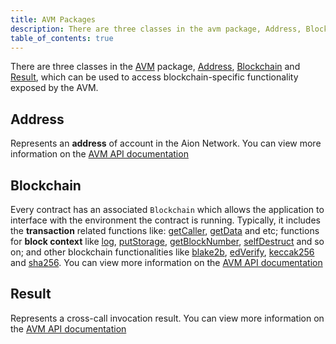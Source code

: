 ```yaml
---
title: AVM Packages
description: There are three classes in the avm package, Address, Blockchain and Result, which can be used to access blockchain-specific functionality exposed by the AVM.
table_of_contents: true
---
```


There are three classes in the [AVM](https://avm-api.aion.network/avm/package-summary.html) package, [Address](#address), [Blockchain](#blockchain) and [Result](#section-result), which can be used to access blockchain-specific functionality exposed by the AVM.

## Address

Represents an **address** of account in the Aion Network. You can view more information on the [AVM API documentation](https://avm-api.aion.network/avm/address)

## Blockchain

Every contract has an associated `Blockchain` which allows the application to interface with the environment the contract is running. Typically, it includes the **transaction** related functions like: [getCaller](https://avm-api.aion.network/avm/blockchain#getCaller%28%29), [getData](https://avm-api.aion.network/avm/blockchain#getData%28%29) and etc; functions for **block context** like [log](https://avm-api.aion.network/avm/blockchain#log%28byte%5B%5D%), [putStorage](https://avm-api.aion.network/avm/blockchain#putStorage%28byte%5B%5D,byte%5B%5D%29), [getBlockNumber](https://avm-api.aion.network/avm/blockchain#getBlockNumber%28%29), [selfDestruct](https://avm-api.aion.network/avm/blockchain#selfDestruct%28avm.Address%29) and so on; and other blockchain functionalities like [blake2b](https://avm-api.aion.network/avm/blockchain#blake2b%28byte%5B%5D%29), [edVerify](https://avm-api.aion.network/avm/blockchain#edVerify%28byte%5B%5D,byte%5B%5D,byte%5B%5D%29), [keccak256](https://avm-api.aion.network/avm/blockchain#keccak256%28byte%5B%5D%29) and [sha256](https://avm-api.aion.network/avm/blockchain#section-sha256%28byte%5B%5D%29).  You can view more information on the [AVM API documentation](https://avm-api.aion.network/avm/blockchain)

## Result

Represents a cross-call invocation result. You can view more information on the [AVM API documentation](https://avm-api.aion.network/avm/result)

